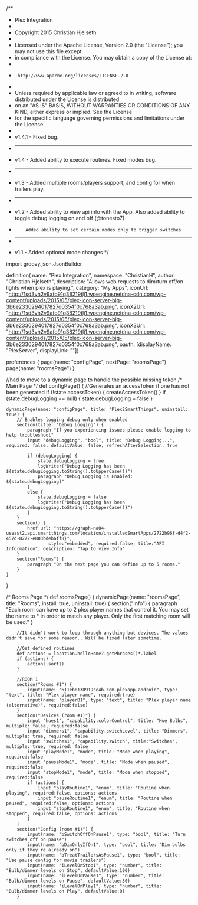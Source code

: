 

/**
 *  Plex Integration
 *
 *  Copyright 2015 Christian Hjelseth
 *
 *  Licensed under the Apache License, Version 2.0 (the "License"); you may not use this file except
 *  in compliance with the License. You may obtain a copy of the License at:
 *
 *      http://www.apache.org/licenses/LICENSE-2.0
 *
 *  Unless required by applicable law or agreed to in writing, software distributed under the License is distributed
 *  on an "AS IS" BASIS, WITHOUT WARRANTIES OR CONDITIONS OF ANY KIND, either express or implied. See the License
 *  for the specific language governing permissions and limitations under the License.
 *
 *  v1.4.1 - Fixed bug.
 *  -------------------------------------
 *  v1.4 - Added ability to execute routines. Fixed modes bug.
 *  -------------------------------------
 *  v1.3 - Added multiple rooms/players support, and config for when trailers play.  
 *  -------------------------------------
 *  v1.2 - Added ability to view api info with the App.  Also added ability to toggle debug logging on and off (@tonesto7)
 *		   Added ability to set certain modes only to trigger switches
 *  -------------------------------------
 *  v1.1 - Added optional mode changes
 */
 
import groovy.json.JsonBuilder

definition(
    name: "Plex Integration",
    namespace: "ChristianH",
    author: "Christian Hjelseth",
    description: "Allows web requests to dim/turn off/on lights when plex is playing.",
    category: "My Apps",
    iconUrl: "http://1sd3vh2v9afo91q38219tlj1.wpengine.netdna-cdn.com/wp-content/uploads/2015/05/plex-icon-server-big-3b6e2330294017827d0354f0c768a3ab.png",
    iconX2Url: "http://1sd3vh2v9afo91q38219tlj1.wpengine.netdna-cdn.com/wp-content/uploads/2015/05/plex-icon-server-big-3b6e2330294017827d0354f0c768a3ab.png",
    iconX3Url: "http://1sd3vh2v9afo91q38219tlj1.wpengine.netdna-cdn.com/wp-content/uploads/2015/05/plex-icon-server-big-3b6e2330294017827d0354f0c768a3ab.png",
    oauth: [displayName: "PlexServer", displayLink: ""])

preferences {
	page(name: "configPage", nextPage: "roomsPage") 
	page(name: "roomsPage")
}

//had to move to a dynamic page to handle the possible missing token
/*  Main Page  */
def configPage() {
	//Generates an accessToken if one has not been generated
	if (!state.accessToken) {
    	createAccessToken()
   	}
    if (state.debugLogging == null) 	{ state.debugLogging = false }
    
	dynamicPage(name: "configPage", title: "Plex2SmartThings", uninstall: true) {
        // Enables logging debug only when enabled
        section(title: "Debug Logging") {
       		paragraph "If you experiencing issues please enable logging to help troubleshoot"
            input "debugLogging", "bool", title: "Debug Logging...", required: false, defaultValue: false, refreshAfterSelection: true
            	
            if (debugLogging) { 
            	state.debugLogging = true 
                logWriter("Debug Logging has been ${state.debugLogging.toString().toUpperCase()}")
                paragraph "Debug Logging is Enabled: ${state.debugLogging}"
            }
            else { 
            	state.debugLogging = false 
            	logWriter("Debug Logging has been ${state.debugLogging.toString().toUpperCase()}")    
            }
    	}
    	section() { 
        	href url: "https://graph-na04-useast2.api.smartthings.com/location/installedSmartApps/2722b96f-d4f2-457d-8272-e803bdeb6ff8}", 
            		style:"embedded", required:false, title:"API Information", description: "Tap to view Info"
    	}
		section("Rooms") {
            paragraph "On the next page you can define up to 5 rooms."
		}
    }
}

/*  Rooms Page  */
def roomsPage() {
	dynamicPage(name: "roomsPage", title: "Rooms", install: true, uninstall: true) {
		section("Info") {
            paragraph "Each room can have up to 2 plex player names that control it. You may set the name to * in order to match any player. Only the first matching room will be used."
		}
		
		//It didn't work to loop through anything but devices. The values didn't save for some reason.. Will be fixed later sometime.
		
		//Get defined routines
		def actions = location.helloHome?.getPhrases()*.label
		if (actions) {
			actions.sort()
		}
		
		//ROOM 1
		section("Rooms #1") {
            input(name: "611eb0138919ce4b-com-plexapp-android", type: "text", title: "Plex player name", required:true)
            input(name: "playerB1", type: "text", title: "Plex player name (alternative)", required:false)
        }
		section("Devices (room #1)") {
			input "hues1", "capability.colorControl", title: "Hue Bulbs", multiple: false, required:false
			input "dimmers1", "capability.switchLevel", title: "Dimmers", multiple: true, required: false
			input "switches1", "capability.switch", title:"Switches", multiple: true, required: false
			input "playMode1", "mode", title: "Mode when playing", required:false
			input "pauseMode1", "mode", title: "Mode when paused", required:false
			input "stopMode1", "mode", title: "Mode when stopped", required:false
			if (actions) {
				input "playRoutine1", "enum", title: "Routine when playing", required:false, options: actions
				input "pauseRoutine1", "enum", title: "Routine when paused", required:false, options: actions
				input "stopRoutine1", "enum", title: "Routine when stopped", required:false, options: actions
			}
		}
		section("Config (room #1)") {
			input(name: "bSwitchOffOnPause1", type: "bool", title: "Turn switches off on pause")
			input(name: "bDimOnlyIfOn1", type: "bool", title: "Dim bulbs only if they're already on")
			input(name: "bTreatTrailersAsPause1", type: "bool", title: "Use pause config for movie trailers")
			input(name: "iLevelOnStop1", type: "number", title: "Bulb/dimmer levels on Stop", defaultValue:100)
			input(name: "iLevelOnPause1", type: "number", title: "Bulb/dimmer levels on Pause", defaultValue:30)
			input(name: "iLevelOnPlay1", type: "number", title: "Bulb/dimmer levels on Play", defaultValue:0)
		}

